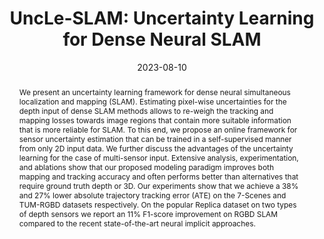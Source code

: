 ---
title: "UncLe-SLAM: Uncertainty Learning for Dense Neural SLAM"
names: "**Kevin Ta***, Erik Sandström*, Luc Van Gool, and Martin R. Oswald"
date: 2023-08-10
abstract: "We present an uncertainty learning framework for dense neural simultaneous localization and mapping (SLAM). Estimating pixel-wise uncertainties for the depth input of dense SLAM methods allows to re-weigh the tracking and mapping losses towards image regions that contain more suitable information that is more reliable for SLAM. To this end, we propose an online framework for sensor uncertainty estimation that can be trained in a self-supervised manner from only 2D input data. We further discuss the advantages of the uncertainty learning for the case of multi-sensor input. Extensive analysis, experimentation, and ablations show that our proposed modeling paradigm improves both mapping and tracking accuracy and often performs better than alternatives that require ground truth depth or 3D. Our experiments show that we achieve a 38% and 27% lower absolute trajectory tracking error (ATE) on the 7-Scenes and TUM-RGBD datasets respectively. On the popular Replica dataset on two types of depth sensors we report an 11% F1-score improvement on RGBD SLAM compared to the recent state-of-the-art neural implicit approaches."
conf: ICCV 2nd Workshop on Uncertainty Quantification for Computer Vision (ICCVW), 2023
links:
    - link_name: paper
      link: https://openaccess.thecvf.com/content/ICCV2023W/UnCV/html/Sandstrom_UncLe-SLAM_Uncertainty_Learning_for_Dense_Neural_SLAM_ICCVW_2023_paper.html
    - link_name: code
      link: https://github.com/kev-in-ta/UncLe-SLAM
    - link_name: bibtex
      link: /papers/2023iccvw-cvl.bib
    - link_name: arxiv
      link: https://arxiv.org/abs/2306.11048
---